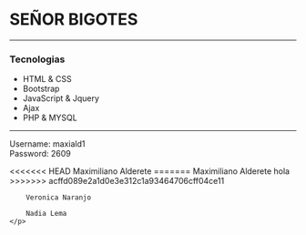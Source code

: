 <h1>SEÑOR BIGOTES</h1>

<hr>
<div>
	<h3>Tecnologias</h3>
  	<ul>
		<li>HTML & CSS</li>
		<li>Bootstrap</li>
		<li>JavaScript & Jquery</li>
		<li>Ajax</li>
		<li>PHP & MYSQL</li>
	</ul>
</div>
<hr>
<div>
	<p>
		Username: maxiald1
		<br>
		Password: 2609
	</p>
	<p>
<<<<<<< HEAD
		Maximiliano Alderete
=======
		Maximiliano Alderete hola
>>>>>>> acffd089e2a1d0e3e312c1a93464706cff04ce11
		
		Veronica Naranjo
		
		Nadia Lema
	</p>
	
</div>